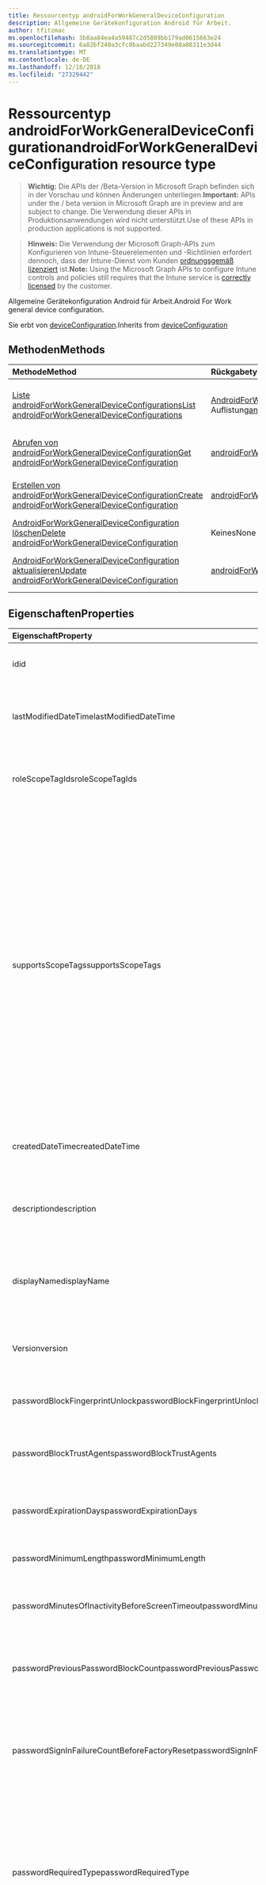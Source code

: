```yaml
---
title: Ressourcentyp androidForWorkGeneralDeviceConfiguration
description: Allgemeine Gerätekonfiguration Android für Arbeit.
author: tfitzmac
ms.openlocfilehash: 3b8aa84ea4a59487c2d5889bb179ad0615663e24
ms.sourcegitcommit: 6a82bf240a3cfc0baabd227349e08a08311e3d44
ms.translationtype: MT
ms.contentlocale: de-DE
ms.lasthandoff: 12/18/2018
ms.locfileid: "27329442"
---
```

# <a name="androidforworkgeneraldeviceconfiguration-resource-type"></a><span data-ttu-id="e6153-103">Ressourcentyp androidForWorkGeneralDeviceConfiguration</span><span class="sxs-lookup"><span data-stu-id="e6153-103">androidForWorkGeneralDeviceConfiguration resource type</span></span>

> <span data-ttu-id="e6153-104">**Wichtig:** Die APIs der /Beta-Version in Microsoft Graph befinden sich in der Vorschau und können Änderungen unterliegen.</span><span class="sxs-lookup"><span data-stu-id="e6153-104">**Important:** APIs under the / beta version in Microsoft Graph are in preview and are subject to change.</span></span> <span data-ttu-id="e6153-105">Die Verwendung dieser APIs in Produktionsanwendungen wird nicht unterstützt.</span><span class="sxs-lookup"><span data-stu-id="e6153-105">Use of these APIs in production applications is not supported.</span></span>

> <span data-ttu-id="e6153-106">**Hinweis:** Die Verwendung der Microsoft Graph-APIs zum Konfigurieren von Intune-Steuerelementen und -Richtlinien erfordert dennoch, dass der Intune-Dienst vom Kunden [ordnungsgemäß lizenziert](https://go.microsoft.com/fwlink/?linkid=839381) ist.</span><span class="sxs-lookup"><span data-stu-id="e6153-106">**Note:** Using the Microsoft Graph APIs to configure Intune controls and policies still requires that the Intune service is [correctly licensed](https://go.microsoft.com/fwlink/?linkid=839381) by the customer.</span></span>

<span data-ttu-id="e6153-107">Allgemeine Gerätekonfiguration Android für Arbeit.</span><span class="sxs-lookup"><span data-stu-id="e6153-107">Android For Work general device configuration.</span></span>

<span data-ttu-id="e6153-108">Sie erbt von [deviceConfiguration](../resources/intune-deviceconfig-deviceconfiguration.md).</span><span class="sxs-lookup"><span data-stu-id="e6153-108">Inherits from [deviceConfiguration](../resources/intune-deviceconfig-deviceconfiguration.md)</span></span>

## <a name="methods"></a><span data-ttu-id="e6153-109">Methoden</span><span class="sxs-lookup"><span data-stu-id="e6153-109">Methods</span></span>
|<span data-ttu-id="e6153-110">Methode</span><span class="sxs-lookup"><span data-stu-id="e6153-110">Method</span></span>|<span data-ttu-id="e6153-111">Rückgabetyp</span><span class="sxs-lookup"><span data-stu-id="e6153-111">Return Type</span></span>|<span data-ttu-id="e6153-112">Beschreibung</span><span class="sxs-lookup"><span data-stu-id="e6153-112">Description</span></span>|
|:---|:---|:---|
|[<span data-ttu-id="e6153-113">Liste androidForWorkGeneralDeviceConfigurations</span><span class="sxs-lookup"><span data-stu-id="e6153-113">List androidForWorkGeneralDeviceConfigurations</span></span>](../api/intune-deviceconfig-androidforworkgeneraldeviceconfiguration-list.md)|<span data-ttu-id="e6153-114">[AndroidForWorkGeneralDeviceConfiguration](../resources/intune-deviceconfig-androidforworkgeneraldeviceconfiguration.md) -Auflistung</span><span class="sxs-lookup"><span data-stu-id="e6153-114">[androidForWorkGeneralDeviceConfiguration](../resources/intune-deviceconfig-androidforworkgeneraldeviceconfiguration.md) collection</span></span>|<span data-ttu-id="e6153-115">Listeneigenschaften und Beziehungen der [AndroidForWorkGeneralDeviceConfiguration](../resources/intune-deviceconfig-androidforworkgeneraldeviceconfiguration.md) -Objekte.</span><span class="sxs-lookup"><span data-stu-id="e6153-115">List properties and relationships of the [androidForWorkGeneralDeviceConfiguration](../resources/intune-deviceconfig-androidforworkgeneraldeviceconfiguration.md) objects.</span></span>|
|[<span data-ttu-id="e6153-116">Abrufen von androidForWorkGeneralDeviceConfiguration</span><span class="sxs-lookup"><span data-stu-id="e6153-116">Get androidForWorkGeneralDeviceConfiguration</span></span>](../api/intune-deviceconfig-androidforworkgeneraldeviceconfiguration-get.md)|[<span data-ttu-id="e6153-117">androidForWorkGeneralDeviceConfiguration</span><span class="sxs-lookup"><span data-stu-id="e6153-117">androidForWorkGeneralDeviceConfiguration</span></span>](../resources/intune-deviceconfig-androidforworkgeneraldeviceconfiguration.md)|<span data-ttu-id="e6153-118">Lesen Sie Eigenschaften und Beziehungen des [AndroidForWorkGeneralDeviceConfiguration](../resources/intune-deviceconfig-androidforworkgeneraldeviceconfiguration.md) -Objekts.</span><span class="sxs-lookup"><span data-stu-id="e6153-118">Read properties and relationships of the [androidForWorkGeneralDeviceConfiguration](../resources/intune-deviceconfig-androidforworkgeneraldeviceconfiguration.md) object.</span></span>|
|[<span data-ttu-id="e6153-119">Erstellen von androidForWorkGeneralDeviceConfiguration</span><span class="sxs-lookup"><span data-stu-id="e6153-119">Create androidForWorkGeneralDeviceConfiguration</span></span>](../api/intune-deviceconfig-androidforworkgeneraldeviceconfiguration-create.md)|[<span data-ttu-id="e6153-120">androidForWorkGeneralDeviceConfiguration</span><span class="sxs-lookup"><span data-stu-id="e6153-120">androidForWorkGeneralDeviceConfiguration</span></span>](../resources/intune-deviceconfig-androidforworkgeneraldeviceconfiguration.md)|<span data-ttu-id="e6153-121">Erstellen eines neuen [AndroidForWorkGeneralDeviceConfiguration](../resources/intune-deviceconfig-androidforworkgeneraldeviceconfiguration.md) -Objekts.</span><span class="sxs-lookup"><span data-stu-id="e6153-121">Create a new [androidForWorkGeneralDeviceConfiguration](../resources/intune-deviceconfig-androidforworkgeneraldeviceconfiguration.md) object.</span></span>|
|[<span data-ttu-id="e6153-122">AndroidForWorkGeneralDeviceConfiguration löschen</span><span class="sxs-lookup"><span data-stu-id="e6153-122">Delete androidForWorkGeneralDeviceConfiguration</span></span>](../api/intune-deviceconfig-androidforworkgeneraldeviceconfiguration-delete.md)|<span data-ttu-id="e6153-123">Keines</span><span class="sxs-lookup"><span data-stu-id="e6153-123">None</span></span>|<span data-ttu-id="e6153-124">Löscht eine [AndroidForWorkGeneralDeviceConfiguration](../resources/intune-deviceconfig-androidforworkgeneraldeviceconfiguration.md).</span><span class="sxs-lookup"><span data-stu-id="e6153-124">Deletes a [androidForWorkGeneralDeviceConfiguration](../resources/intune-deviceconfig-androidforworkgeneraldeviceconfiguration.md).</span></span>|
|[<span data-ttu-id="e6153-125">AndroidForWorkGeneralDeviceConfiguration aktualisieren</span><span class="sxs-lookup"><span data-stu-id="e6153-125">Update androidForWorkGeneralDeviceConfiguration</span></span>](../api/intune-deviceconfig-androidforworkgeneraldeviceconfiguration-update.md)|[<span data-ttu-id="e6153-126">androidForWorkGeneralDeviceConfiguration</span><span class="sxs-lookup"><span data-stu-id="e6153-126">androidForWorkGeneralDeviceConfiguration</span></span>](../resources/intune-deviceconfig-androidforworkgeneraldeviceconfiguration.md)|<span data-ttu-id="e6153-127">Aktualisieren Sie die Eigenschaften eines [AndroidForWorkGeneralDeviceConfiguration](../resources/intune-deviceconfig-androidforworkgeneraldeviceconfiguration.md) -Objekts.</span><span class="sxs-lookup"><span data-stu-id="e6153-127">Update the properties of a [androidForWorkGeneralDeviceConfiguration](../resources/intune-deviceconfig-androidforworkgeneraldeviceconfiguration.md) object.</span></span>|

## <a name="properties"></a><span data-ttu-id="e6153-128">Eigenschaften</span><span class="sxs-lookup"><span data-stu-id="e6153-128">Properties</span></span>
|<span data-ttu-id="e6153-129">Eigenschaft</span><span class="sxs-lookup"><span data-stu-id="e6153-129">Property</span></span>|<span data-ttu-id="e6153-130">Typ</span><span class="sxs-lookup"><span data-stu-id="e6153-130">Type</span></span>|<span data-ttu-id="e6153-131">Beschreibung</span><span class="sxs-lookup"><span data-stu-id="e6153-131">Description</span></span>|
|:---|:---|:---|
|<span data-ttu-id="e6153-132">id</span><span class="sxs-lookup"><span data-stu-id="e6153-132">id</span></span>|<span data-ttu-id="e6153-133">String</span><span class="sxs-lookup"><span data-stu-id="e6153-133">String</span></span>|<span data-ttu-id="e6153-134">Schlüssel der Entität</span><span class="sxs-lookup"><span data-stu-id="e6153-134">Key of the entity.</span></span> <span data-ttu-id="e6153-135">Geerbt von [deviceConfiguration](../resources/intune-deviceconfig-deviceconfiguration.md).</span><span class="sxs-lookup"><span data-stu-id="e6153-135">Inherited from [deviceConfiguration](../resources/intune-deviceconfig-deviceconfiguration.md)</span></span>|
|<span data-ttu-id="e6153-136">lastModifiedDateTime</span><span class="sxs-lookup"><span data-stu-id="e6153-136">lastModifiedDateTime</span></span>|<span data-ttu-id="e6153-137">DateTimeOffset</span><span class="sxs-lookup"><span data-stu-id="e6153-137">DateTimeOffset</span></span>|<span data-ttu-id="e6153-138">Datum und Uhrzeit der letzten Änderung des Objekts.</span><span class="sxs-lookup"><span data-stu-id="e6153-138">DateTime the object was last modified.</span></span> <span data-ttu-id="e6153-139">Geerbt von [deviceConfiguration](../resources/intune-deviceconfig-deviceconfiguration.md).</span><span class="sxs-lookup"><span data-stu-id="e6153-139">Inherited from [deviceConfiguration](../resources/intune-deviceconfig-deviceconfiguration.md)</span></span>|
|<span data-ttu-id="e6153-140">roleScopeTagIds</span><span class="sxs-lookup"><span data-stu-id="e6153-140">roleScopeTagIds</span></span>|<span data-ttu-id="e6153-141">Collection von Objekten des Typs „String“</span><span class="sxs-lookup"><span data-stu-id="e6153-141">String collection</span></span>|<span data-ttu-id="e6153-142">Liste der Bereich Tags für diese Instanz der Entität.</span><span class="sxs-lookup"><span data-stu-id="e6153-142">List of Scope Tags for this Entity instance.</span></span> <span data-ttu-id="e6153-143">Geerbt von [deviceConfiguration](../resources/intune-deviceconfig-deviceconfiguration.md).</span><span class="sxs-lookup"><span data-stu-id="e6153-143">Inherited from [deviceConfiguration](../resources/intune-deviceconfig-deviceconfiguration.md)</span></span>|
|<span data-ttu-id="e6153-144">supportsScopeTags</span><span class="sxs-lookup"><span data-stu-id="e6153-144">supportsScopeTags</span></span>|<span data-ttu-id="e6153-145">Boolesch</span><span class="sxs-lookup"><span data-stu-id="e6153-145">Boolean</span></span>|<span data-ttu-id="e6153-146">Gibt an, ob die zugrunde liegende Gerätekonfiguration die Zuweisung von Bereich Kategorien unterstützt.</span><span class="sxs-lookup"><span data-stu-id="e6153-146">Indicates whether or not the underlying Device Configuration supports the assignment of scope tags.</span></span> <span data-ttu-id="e6153-147">Zuweisen der ScopeTags-Eigenschaft ist nicht zulässig, wenn dieser Wert false ist und Entitäten nicht bereichsbezogenen Benutzern angezeigt werden.</span><span class="sxs-lookup"><span data-stu-id="e6153-147">Assigning to the ScopeTags property is not allowed when this value is false and entities will not be visible to scoped users.</span></span> <span data-ttu-id="e6153-148">Dies tritt für Legacy-Richtlinien in Silverlight erstellt und kann durch Löschen und Neuerstellen der Richtlinie in der Azure-Verwaltungsportal aufgelöst werden.</span><span class="sxs-lookup"><span data-stu-id="e6153-148">This occurs for Legacy policies created in Silverlight and can be resolved by deleting and recreating the policy in the Azure Portal.</span></span> <span data-ttu-id="e6153-149">Diese Eigenschaft ist schreibgeschützt.</span><span class="sxs-lookup"><span data-stu-id="e6153-149">This property is read-only.</span></span> <span data-ttu-id="e6153-150">Geerbt von [deviceConfiguration](../resources/intune-deviceconfig-deviceconfiguration.md).</span><span class="sxs-lookup"><span data-stu-id="e6153-150">Inherited from [deviceConfiguration](../resources/intune-deviceconfig-deviceconfiguration.md)</span></span>|
|<span data-ttu-id="e6153-151">createdDateTime</span><span class="sxs-lookup"><span data-stu-id="e6153-151">createdDateTime</span></span>|<span data-ttu-id="e6153-152">DateTimeOffset</span><span class="sxs-lookup"><span data-stu-id="e6153-152">DateTimeOffset</span></span>|<span data-ttu-id="e6153-153">Datum und Uhrzeit der Erstellung des Objekts.</span><span class="sxs-lookup"><span data-stu-id="e6153-153">DateTime the object was created.</span></span> <span data-ttu-id="e6153-154">Geerbt von [deviceConfiguration](../resources/intune-deviceconfig-deviceconfiguration.md).</span><span class="sxs-lookup"><span data-stu-id="e6153-154">Inherited from [deviceConfiguration](../resources/intune-deviceconfig-deviceconfiguration.md)</span></span>|
|<span data-ttu-id="e6153-155">description</span><span class="sxs-lookup"><span data-stu-id="e6153-155">description</span></span>|<span data-ttu-id="e6153-156">String</span><span class="sxs-lookup"><span data-stu-id="e6153-156">String</span></span>|<span data-ttu-id="e6153-157">Beschreibung der Gerätekonfiguration (vom Administrator festgelegt).</span><span class="sxs-lookup"><span data-stu-id="e6153-157">Admin provided description of the Device Configuration.</span></span> <span data-ttu-id="e6153-158">Geerbt von [deviceConfiguration](../resources/intune-deviceconfig-deviceconfiguration.md).</span><span class="sxs-lookup"><span data-stu-id="e6153-158">Inherited from [deviceConfiguration](../resources/intune-deviceconfig-deviceconfiguration.md)</span></span>|
|<span data-ttu-id="e6153-159">displayName</span><span class="sxs-lookup"><span data-stu-id="e6153-159">displayName</span></span>|<span data-ttu-id="e6153-160">String</span><span class="sxs-lookup"><span data-stu-id="e6153-160">String</span></span>|<span data-ttu-id="e6153-161">Name der Gerätekonfiguration (vom Administrator festgelegt).</span><span class="sxs-lookup"><span data-stu-id="e6153-161">Admin provided name of the device configuration.</span></span> <span data-ttu-id="e6153-162">Geerbt von [deviceConfiguration](../resources/intune-deviceconfig-deviceconfiguration.md).</span><span class="sxs-lookup"><span data-stu-id="e6153-162">Inherited from [deviceConfiguration](../resources/intune-deviceconfig-deviceconfiguration.md)</span></span>|
|<span data-ttu-id="e6153-163">Version</span><span class="sxs-lookup"><span data-stu-id="e6153-163">version</span></span>|<span data-ttu-id="e6153-164">Int32</span><span class="sxs-lookup"><span data-stu-id="e6153-164">Int32</span></span>|<span data-ttu-id="e6153-165">Version der Gerätekonfiguration.</span><span class="sxs-lookup"><span data-stu-id="e6153-165">Version of the device configuration.</span></span> <span data-ttu-id="e6153-166">Geerbt von [deviceConfiguration](../resources/intune-deviceconfig-deviceconfiguration.md).</span><span class="sxs-lookup"><span data-stu-id="e6153-166">Inherited from [deviceConfiguration](../resources/intune-deviceconfig-deviceconfiguration.md)</span></span>|
|<span data-ttu-id="e6153-167">passwordBlockFingerprintUnlock</span><span class="sxs-lookup"><span data-stu-id="e6153-167">passwordBlockFingerprintUnlock</span></span>|<span data-ttu-id="e6153-168">Boolescher Wert</span><span class="sxs-lookup"><span data-stu-id="e6153-168">Boolean</span></span>|<span data-ttu-id="e6153-169">Gibt an, ob die Entsperrung durch Fingerabdruck blockiert werden soll.</span><span class="sxs-lookup"><span data-stu-id="e6153-169">Indicates whether or not to block fingerprint unlock.</span></span>|
|<span data-ttu-id="e6153-170">passwordBlockTrustAgents</span><span class="sxs-lookup"><span data-stu-id="e6153-170">passwordBlockTrustAgents</span></span>|<span data-ttu-id="e6153-171">Boolescher Wert</span><span class="sxs-lookup"><span data-stu-id="e6153-171">Boolean</span></span>|<span data-ttu-id="e6153-172">Gibt an, ob Smart Lock oder andere Vertrauensstellungs-Agents blockiert werden sollen.</span><span class="sxs-lookup"><span data-stu-id="e6153-172">Indicates whether or not to block Smart Lock and other trust agents.</span></span>|
|<span data-ttu-id="e6153-173">passwordExpirationDays</span><span class="sxs-lookup"><span data-stu-id="e6153-173">passwordExpirationDays</span></span>|<span data-ttu-id="e6153-174">Int32</span><span class="sxs-lookup"><span data-stu-id="e6153-174">Int32</span></span>|<span data-ttu-id="e6153-175">Zeit in Tagen bis zum Ablaufen des Kennworts.</span><span class="sxs-lookup"><span data-stu-id="e6153-175">Number of days before the password expires.</span></span> <span data-ttu-id="e6153-176">Gültige Werte: 1 bis 365.</span><span class="sxs-lookup"><span data-stu-id="e6153-176">Valid values 1 to 365</span></span>|
|<span data-ttu-id="e6153-177">passwordMinimumLength</span><span class="sxs-lookup"><span data-stu-id="e6153-177">passwordMinimumLength</span></span>|<span data-ttu-id="e6153-178">Int32</span><span class="sxs-lookup"><span data-stu-id="e6153-178">Int32</span></span>|<span data-ttu-id="e6153-179">Mindestlänge von Kennwörtern.</span><span class="sxs-lookup"><span data-stu-id="e6153-179">Minimum length of passwords.</span></span> <span data-ttu-id="e6153-180">Gültige Werte: 4 bis 16.</span><span class="sxs-lookup"><span data-stu-id="e6153-180">Valid values 4 to 16</span></span>|
|<span data-ttu-id="e6153-181">passwordMinutesOfInactivityBeforeScreenTimeout</span><span class="sxs-lookup"><span data-stu-id="e6153-181">passwordMinutesOfInactivityBeforeScreenTimeout</span></span>|<span data-ttu-id="e6153-182">Int32</span><span class="sxs-lookup"><span data-stu-id="e6153-182">Int32</span></span>|<span data-ttu-id="e6153-183">Zeitraum von Inaktivität in Minuten, bevor es zu einem Bildschirmtimeout kommt</span><span class="sxs-lookup"><span data-stu-id="e6153-183">Minutes of inactivity before the screen times out.</span></span>|
|<span data-ttu-id="e6153-184">passwordPreviousPasswordBlockCount</span><span class="sxs-lookup"><span data-stu-id="e6153-184">passwordPreviousPasswordBlockCount</span></span>|<span data-ttu-id="e6153-185">Int32</span><span class="sxs-lookup"><span data-stu-id="e6153-185">Int32</span></span>|<span data-ttu-id="e6153-186">Anzahl der zuletzt verwendeten Kennwörter, die nicht erneut verwendet werden dürfen.</span><span class="sxs-lookup"><span data-stu-id="e6153-186">Number of previous passwords to block.</span></span> <span data-ttu-id="e6153-187">Gültige Werte: 0 bis 24.</span><span class="sxs-lookup"><span data-stu-id="e6153-187">Valid values 0 to 24</span></span>|
|<span data-ttu-id="e6153-188">passwordSignInFailureCountBeforeFactoryReset</span><span class="sxs-lookup"><span data-stu-id="e6153-188">passwordSignInFailureCountBeforeFactoryReset</span></span>|<span data-ttu-id="e6153-189">Int32</span><span class="sxs-lookup"><span data-stu-id="e6153-189">Int32</span></span>|<span data-ttu-id="e6153-190">Legt fest, nach wie vielen fehlgeschlagenen Anmeldeversuchen eine Zurücksetzung auf die Werkseinstellungen durchgeführt wird.</span><span class="sxs-lookup"><span data-stu-id="e6153-190">Number of sign in failures allowed before factory reset.</span></span> <span data-ttu-id="e6153-191">Gültige Werte: 4 bis 11.</span><span class="sxs-lookup"><span data-stu-id="e6153-191">Valid values 4 to 11</span></span>|
|<span data-ttu-id="e6153-192">passwordRequiredType</span><span class="sxs-lookup"><span data-stu-id="e6153-192">passwordRequiredType</span></span>|[<span data-ttu-id="e6153-193">androidForWorkRequiredPasswordType</span><span class="sxs-lookup"><span data-stu-id="e6153-193">androidForWorkRequiredPasswordType</span></span>](../resources/intune-deviceconfig-androidforworkrequiredpasswordtype.md)|<span data-ttu-id="e6153-194">Geforderter Kennworttyp.</span><span class="sxs-lookup"><span data-stu-id="e6153-194">Type of password that is required.</span></span> <span data-ttu-id="e6153-195">Mögliche Werte sind: `deviceDefault`, `lowSecurityBiometric`, `required`, `atLeastNumeric`, `numericComplex`, `atLeastAlphabetic`, `atLeastAlphanumeric` und `alphanumericWithSymbols`.</span><span class="sxs-lookup"><span data-stu-id="e6153-195">Possible values are: `deviceDefault`, `lowSecurityBiometric`, `required`, `atLeastNumeric`, `numericComplex`, `atLeastAlphabetic`, `atLeastAlphanumeric`, `alphanumericWithSymbols`.</span></span>|
|<span data-ttu-id="e6153-196">workProfileDataSharingType</span><span class="sxs-lookup"><span data-stu-id="e6153-196">workProfileDataSharingType</span></span>|[<span data-ttu-id="e6153-197">androidForWorkCrossProfileDataSharingType</span><span class="sxs-lookup"><span data-stu-id="e6153-197">androidForWorkCrossProfileDataSharingType</span></span>](../resources/intune-deviceconfig-androidforworkcrossprofiledatasharingtype.md)|<span data-ttu-id="e6153-198">Typ der Daten, die Freigabe ist zulässig.</span><span class="sxs-lookup"><span data-stu-id="e6153-198">Type of data sharing that is allowed.</span></span> <span data-ttu-id="e6153-199">Mögliche Werte: sind `deviceDefault`, `preventAny`, `allowPersonalToWork` und `noRestrictions`.</span><span class="sxs-lookup"><span data-stu-id="e6153-199">Possible values are: `deviceDefault`, `preventAny`, `allowPersonalToWork`, `noRestrictions`.</span></span>|
|<span data-ttu-id="e6153-200">workProfileBlockNotificationsWhileDeviceLocked</span><span class="sxs-lookup"><span data-stu-id="e6153-200">workProfileBlockNotificationsWhileDeviceLocked</span></span>|<span data-ttu-id="e6153-201">Boolesch</span><span class="sxs-lookup"><span data-stu-id="e6153-201">Boolean</span></span>|<span data-ttu-id="e6153-202">Gibt an, ob beim Gerät gesperrt Benachrichtigungen zu blockieren.</span><span class="sxs-lookup"><span data-stu-id="e6153-202">Indicates whether or not to block notifications while device locked.</span></span>|
|<span data-ttu-id="e6153-203">workProfileBlockAddingAccounts</span><span class="sxs-lookup"><span data-stu-id="e6153-203">workProfileBlockAddingAccounts</span></span>|<span data-ttu-id="e6153-204">Boolesch</span><span class="sxs-lookup"><span data-stu-id="e6153-204">Boolean</span></span>|<span data-ttu-id="e6153-205">Blockieren Sie den Benutzer hinzufügen/entfernen von Konten im Profil Arbeit.</span><span class="sxs-lookup"><span data-stu-id="e6153-205">Block users from adding/removing accounts in work profile.</span></span>|
|<span data-ttu-id="e6153-206">workProfileBluetoothEnableContactSharing</span><span class="sxs-lookup"><span data-stu-id="e6153-206">workProfileBluetoothEnableContactSharing</span></span>|<span data-ttu-id="e6153-207">Boolesch</span><span class="sxs-lookup"><span data-stu-id="e6153-207">Boolean</span></span>|<span data-ttu-id="e6153-208">Können Sie Bluetooth-Geräte können Kontakte im Unternehmen zugreifen.</span><span class="sxs-lookup"><span data-stu-id="e6153-208">Allow bluetooth devices to access enterprise contacts.</span></span>|
|<span data-ttu-id="e6153-209">workProfileBlockScreenCapture</span><span class="sxs-lookup"><span data-stu-id="e6153-209">workProfileBlockScreenCapture</span></span>|<span data-ttu-id="e6153-210">Boolesch</span><span class="sxs-lookup"><span data-stu-id="e6153-210">Boolean</span></span>|<span data-ttu-id="e6153-211">Blockiert die Bildschirmaufnahme im Profil Arbeit.</span><span class="sxs-lookup"><span data-stu-id="e6153-211">Block screen capture in work profile.</span></span>|
|<span data-ttu-id="e6153-212">workProfileBlockCrossProfileCallerId</span><span class="sxs-lookup"><span data-stu-id="e6153-212">workProfileBlockCrossProfileCallerId</span></span>|<span data-ttu-id="e6153-213">Boolesch</span><span class="sxs-lookup"><span data-stu-id="e6153-213">Boolean</span></span>|<span data-ttu-id="e6153-214">Block Anzeige Arbeit Profil Anrufer-ID im persönlichen Profil.</span><span class="sxs-lookup"><span data-stu-id="e6153-214">Block display work profile caller ID in personal profile.</span></span>|
|<span data-ttu-id="e6153-215">workProfileBlockCamera</span><span class="sxs-lookup"><span data-stu-id="e6153-215">workProfileBlockCamera</span></span>|<span data-ttu-id="e6153-216">Boolesch</span><span class="sxs-lookup"><span data-stu-id="e6153-216">Boolean</span></span>|<span data-ttu-id="e6153-217">Blockieren der Profil Kamera.</span><span class="sxs-lookup"><span data-stu-id="e6153-217">Block work profile camera.</span></span>|
|<span data-ttu-id="e6153-218">workProfileBlockCrossProfileContactsSearch</span><span class="sxs-lookup"><span data-stu-id="e6153-218">workProfileBlockCrossProfileContactsSearch</span></span>|<span data-ttu-id="e6153-219">Boolesch</span><span class="sxs-lookup"><span data-stu-id="e6153-219">Boolean</span></span>|<span data-ttu-id="e6153-220">Verfügbarkeit der Block Arbeit Profil Kontakte im persönlichen Profil.</span><span class="sxs-lookup"><span data-stu-id="e6153-220">Block work profile contacts availability in personal profile.</span></span>|
|<span data-ttu-id="e6153-221">workProfileBlockCrossProfileCopyPaste</span><span class="sxs-lookup"><span data-stu-id="e6153-221">workProfileBlockCrossProfileCopyPaste</span></span>|<span data-ttu-id="e6153-222">Boolesch</span><span class="sxs-lookup"><span data-stu-id="e6153-222">Boolean</span></span>|<span data-ttu-id="e6153-223">Boolescher Wert, der angibt, wenn die Einstellung firewallübergreifenden disallow Profil kopieren und einfügen aktiviert ist.</span><span class="sxs-lookup"><span data-stu-id="e6153-223">Boolean that indicates if the setting disallow cross profile copy/paste is enabled.</span></span>|
|<span data-ttu-id="e6153-224">workProfileDefaultAppPermissionPolicy</span><span class="sxs-lookup"><span data-stu-id="e6153-224">workProfileDefaultAppPermissionPolicy</span></span>|[<span data-ttu-id="e6153-225">androidForWorkDefaultAppPermissionPolicyType</span><span class="sxs-lookup"><span data-stu-id="e6153-225">androidForWorkDefaultAppPermissionPolicyType</span></span>](../resources/intune-deviceconfig-androidforworkdefaultapppermissionpolicytype.md)|<span data-ttu-id="e6153-226">Geforderter Kennworttyp.</span><span class="sxs-lookup"><span data-stu-id="e6153-226">Type of password that is required.</span></span> <span data-ttu-id="e6153-227">Mögliche Werte: sind `deviceDefault`, `prompt`, `autoGrant` und `autoDeny`.</span><span class="sxs-lookup"><span data-stu-id="e6153-227">Possible values are: `deviceDefault`, `prompt`, `autoGrant`, `autoDeny`.</span></span>|
|<span data-ttu-id="e6153-228">workProfilePasswordBlockFingerprintUnlock</span><span class="sxs-lookup"><span data-stu-id="e6153-228">workProfilePasswordBlockFingerprintUnlock</span></span>|<span data-ttu-id="e6153-229">Boolesch</span><span class="sxs-lookup"><span data-stu-id="e6153-229">Boolean</span></span>|<span data-ttu-id="e6153-230">Gibt an, ob blockieren Fingerabdruck Entsperren für Arbeit Profil.</span><span class="sxs-lookup"><span data-stu-id="e6153-230">Indicates whether or not to block fingerprint unlock for work profile.</span></span>|
|<span data-ttu-id="e6153-231">workProfilePasswordBlockTrustAgents</span><span class="sxs-lookup"><span data-stu-id="e6153-231">workProfilePasswordBlockTrustAgents</span></span>|<span data-ttu-id="e6153-232">Boolesch</span><span class="sxs-lookup"><span data-stu-id="e6153-232">Boolean</span></span>|<span data-ttu-id="e6153-233">Gibt an, ob intelligente sperren und andere Trust-Agenten für Arbeit Profil zu blockieren.</span><span class="sxs-lookup"><span data-stu-id="e6153-233">Indicates whether or not to block Smart Lock and other trust agents for work profile.</span></span>|
|<span data-ttu-id="e6153-234">workProfilePasswordExpirationDays</span><span class="sxs-lookup"><span data-stu-id="e6153-234">workProfilePasswordExpirationDays</span></span>|<span data-ttu-id="e6153-235">Int32</span><span class="sxs-lookup"><span data-stu-id="e6153-235">Int32</span></span>|<span data-ttu-id="e6153-236">Anzahl von Tagen vor der Arbeit Profilkennwort läuft ab.</span><span class="sxs-lookup"><span data-stu-id="e6153-236">Number of days before the work profile password expires.</span></span> <span data-ttu-id="e6153-237">Gültige Werte: 1 bis 365.</span><span class="sxs-lookup"><span data-stu-id="e6153-237">Valid values 1 to 365</span></span>|
|<span data-ttu-id="e6153-238">workProfilePasswordMinimumLength</span><span class="sxs-lookup"><span data-stu-id="e6153-238">workProfilePasswordMinimumLength</span></span>|<span data-ttu-id="e6153-239">Int32</span><span class="sxs-lookup"><span data-stu-id="e6153-239">Int32</span></span>|<span data-ttu-id="e6153-240">Minimale Länge der Arbeit Profilkennwort.</span><span class="sxs-lookup"><span data-stu-id="e6153-240">Minimum length of work profile password.</span></span> <span data-ttu-id="e6153-241">Gültige Werte: 4 bis 16.</span><span class="sxs-lookup"><span data-stu-id="e6153-241">Valid values 4 to 16</span></span>|
|<span data-ttu-id="e6153-242">workProfilePasswordMinNumericCharacters</span><span class="sxs-lookup"><span data-stu-id="e6153-242">workProfilePasswordMinNumericCharacters</span></span>|<span data-ttu-id="e6153-243">Int32</span><span class="sxs-lookup"><span data-stu-id="e6153-243">Int32</span></span>|<span data-ttu-id="e6153-244">Minimale Anzahl der numerische Zeichen in Arbeit Profilkennwort erforderlich.</span><span class="sxs-lookup"><span data-stu-id="e6153-244">Minimum # of numeric characters required in work profile password.</span></span> <span data-ttu-id="e6153-245">Gültige Werte 1 bis 10</span><span class="sxs-lookup"><span data-stu-id="e6153-245">Valid values 1 to 10</span></span>|
|<span data-ttu-id="e6153-246">workProfilePasswordMinNonLetterCharacters</span><span class="sxs-lookup"><span data-stu-id="e6153-246">workProfilePasswordMinNonLetterCharacters</span></span>|<span data-ttu-id="e6153-247">Int32</span><span class="sxs-lookup"><span data-stu-id="e6153-247">Int32</span></span>|<span data-ttu-id="e6153-248">Minimale Anzahl der nicht-Buchstaben in Arbeit Profilkennwort erforderlich.</span><span class="sxs-lookup"><span data-stu-id="e6153-248">Minimum # of non-letter characters required in work profile password.</span></span> <span data-ttu-id="e6153-249">Gültige Werte 1 bis 10</span><span class="sxs-lookup"><span data-stu-id="e6153-249">Valid values 1 to 10</span></span>|
|<span data-ttu-id="e6153-250">workProfilePasswordMinLetterCharacters</span><span class="sxs-lookup"><span data-stu-id="e6153-250">workProfilePasswordMinLetterCharacters</span></span>|<span data-ttu-id="e6153-251">Int32</span><span class="sxs-lookup"><span data-stu-id="e6153-251">Int32</span></span>|<span data-ttu-id="e6153-252">Minimale Anzahl der Buchstaben in Arbeit Profilkennwort erforderlich.</span><span class="sxs-lookup"><span data-stu-id="e6153-252">Minimum # of letter characters required in work profile password.</span></span> <span data-ttu-id="e6153-253">Gültige Werte 1 bis 10</span><span class="sxs-lookup"><span data-stu-id="e6153-253">Valid values 1 to 10</span></span>|
|<span data-ttu-id="e6153-254">workProfilePasswordMinLowerCaseCharacters</span><span class="sxs-lookup"><span data-stu-id="e6153-254">workProfilePasswordMinLowerCaseCharacters</span></span>|<span data-ttu-id="e6153-255">Int32</span><span class="sxs-lookup"><span data-stu-id="e6153-255">Int32</span></span>|<span data-ttu-id="e6153-256">Minimale Anzahl der Kleinbuchstaben in Arbeit Profilkennwort erforderlich.</span><span class="sxs-lookup"><span data-stu-id="e6153-256">Minimum # of lower-case characters required in work profile password.</span></span> <span data-ttu-id="e6153-257">Gültige Werte 1 bis 10</span><span class="sxs-lookup"><span data-stu-id="e6153-257">Valid values 1 to 10</span></span>|
|<span data-ttu-id="e6153-258">workProfilePasswordMinUpperCaseCharacters</span><span class="sxs-lookup"><span data-stu-id="e6153-258">workProfilePasswordMinUpperCaseCharacters</span></span>|<span data-ttu-id="e6153-259">Int32</span><span class="sxs-lookup"><span data-stu-id="e6153-259">Int32</span></span>|<span data-ttu-id="e6153-260">Minimale Anzahl der Großbuchstaben in Arbeit Profilkennwort erforderlich.</span><span class="sxs-lookup"><span data-stu-id="e6153-260">Minimum # of upper-case characters required in work profile password.</span></span> <span data-ttu-id="e6153-261">Gültige Werte 1 bis 10</span><span class="sxs-lookup"><span data-stu-id="e6153-261">Valid values 1 to 10</span></span>|
|<span data-ttu-id="e6153-262">workProfilePasswordMinSymbolCharacters</span><span class="sxs-lookup"><span data-stu-id="e6153-262">workProfilePasswordMinSymbolCharacters</span></span>|<span data-ttu-id="e6153-263">Int32</span><span class="sxs-lookup"><span data-stu-id="e6153-263">Int32</span></span>|<span data-ttu-id="e6153-264">Minimale Anzahl der Symbole in Arbeit Profilkennwort erforderlich.</span><span class="sxs-lookup"><span data-stu-id="e6153-264">Minimum # of symbols required in work profile password.</span></span> <span data-ttu-id="e6153-265">Gültige Werte 1 bis 10</span><span class="sxs-lookup"><span data-stu-id="e6153-265">Valid values 1 to 10</span></span>|
|<span data-ttu-id="e6153-266">workProfilePasswordMinutesOfInactivityBeforeScreenTimeout</span><span class="sxs-lookup"><span data-stu-id="e6153-266">workProfilePasswordMinutesOfInactivityBeforeScreenTimeout</span></span>|<span data-ttu-id="e6153-267">Int32</span><span class="sxs-lookup"><span data-stu-id="e6153-267">Int32</span></span>|<span data-ttu-id="e6153-268">Zeitraum von Inaktivität in Minuten, bevor es zu einem Bildschirmtimeout kommt</span><span class="sxs-lookup"><span data-stu-id="e6153-268">Minutes of inactivity before the screen times out.</span></span>|
|<span data-ttu-id="e6153-269">workProfilePasswordPreviousPasswordBlockCount</span><span class="sxs-lookup"><span data-stu-id="e6153-269">workProfilePasswordPreviousPasswordBlockCount</span></span>|<span data-ttu-id="e6153-270">Int32</span><span class="sxs-lookup"><span data-stu-id="e6153-270">Int32</span></span>|<span data-ttu-id="e6153-271">Anzahl der vorherigen Arbeit Profil Kennwörter zu blockieren.</span><span class="sxs-lookup"><span data-stu-id="e6153-271">Number of previous work profile passwords to block.</span></span> <span data-ttu-id="e6153-272">Gültige Werte: 0 bis 24.</span><span class="sxs-lookup"><span data-stu-id="e6153-272">Valid values 0 to 24</span></span>|
|<span data-ttu-id="e6153-273">workProfilePasswordSignInFailureCountBeforeFactoryReset</span><span class="sxs-lookup"><span data-stu-id="e6153-273">workProfilePasswordSignInFailureCountBeforeFactoryReset</span></span>|<span data-ttu-id="e6153-274">Int32</span><span class="sxs-lookup"><span data-stu-id="e6153-274">Int32</span></span>|<span data-ttu-id="e6153-275">Anzahl der Anmeldung Fehler zulässig sind, bevor Arbeit Profil entfernt wird und alle Daten gelöscht.</span><span class="sxs-lookup"><span data-stu-id="e6153-275">Number of sign in failures allowed before work profile is removed and all corporate data deleted.</span></span> <span data-ttu-id="e6153-276">Gültige Werte: 4 bis 11.</span><span class="sxs-lookup"><span data-stu-id="e6153-276">Valid values 4 to 11</span></span>|
|<span data-ttu-id="e6153-277">workProfilePasswordRequiredType</span><span class="sxs-lookup"><span data-stu-id="e6153-277">workProfilePasswordRequiredType</span></span>|[<span data-ttu-id="e6153-278">androidForWorkRequiredPasswordType</span><span class="sxs-lookup"><span data-stu-id="e6153-278">androidForWorkRequiredPasswordType</span></span>](../resources/intune-deviceconfig-androidforworkrequiredpasswordtype.md)|<span data-ttu-id="e6153-279">Typ der Arbeit Profilkennwort, das erforderlich ist.</span><span class="sxs-lookup"><span data-stu-id="e6153-279">Type of work profile password that is required.</span></span> <span data-ttu-id="e6153-280">Mögliche Werte sind: `deviceDefault`, `lowSecurityBiometric`, `required`, `atLeastNumeric`, `numericComplex`, `atLeastAlphabetic`, `atLeastAlphanumeric` und `alphanumericWithSymbols`.</span><span class="sxs-lookup"><span data-stu-id="e6153-280">Possible values are: `deviceDefault`, `lowSecurityBiometric`, `required`, `atLeastNumeric`, `numericComplex`, `atLeastAlphabetic`, `atLeastAlphanumeric`, `alphanumericWithSymbols`.</span></span>|
|<span data-ttu-id="e6153-281">workProfileRequirePassword</span><span class="sxs-lookup"><span data-stu-id="e6153-281">workProfileRequirePassword</span></span>|<span data-ttu-id="e6153-282">Boolesch</span><span class="sxs-lookup"><span data-stu-id="e6153-282">Boolean</span></span>|<span data-ttu-id="e6153-283">Kennwort erforderlich ist oder nicht für Arbeit Profil</span><span class="sxs-lookup"><span data-stu-id="e6153-283">Password is required or not for work profile</span></span>|
|<span data-ttu-id="e6153-284">securityRequireVerifyApps</span><span class="sxs-lookup"><span data-stu-id="e6153-284">securityRequireVerifyApps</span></span>|<span data-ttu-id="e6153-285">Boolescher Wert</span><span class="sxs-lookup"><span data-stu-id="e6153-285">Boolean</span></span>|<span data-ttu-id="e6153-286">Legt fest, dass die Android-Funktion „Verify Apps“ aktiviert sein muss.</span><span class="sxs-lookup"><span data-stu-id="e6153-286">Require the Android Verify apps feature is turned on.</span></span>|
|<span data-ttu-id="e6153-287">vpnAlwaysOnPackageIdentifier</span><span class="sxs-lookup"><span data-stu-id="e6153-287">vpnAlwaysOnPackageIdentifier</span></span>|<span data-ttu-id="e6153-288">String</span><span class="sxs-lookup"><span data-stu-id="e6153-288">String</span></span>|<span data-ttu-id="e6153-289">Aktivieren Sie Sperrmodus für immer auf VPN.</span><span class="sxs-lookup"><span data-stu-id="e6153-289">Enable lockdown mode for always-on VPN.</span></span>|
|<span data-ttu-id="e6153-290">vpnEnableAlwaysOnLockdownMode</span><span class="sxs-lookup"><span data-stu-id="e6153-290">vpnEnableAlwaysOnLockdownMode</span></span>|<span data-ttu-id="e6153-291">Boolesch</span><span class="sxs-lookup"><span data-stu-id="e6153-291">Boolean</span></span>|<span data-ttu-id="e6153-292">Aktivieren Sie Sperrmodus für immer auf VPN.</span><span class="sxs-lookup"><span data-stu-id="e6153-292">Enable lockdown mode for always-on VPN.</span></span>|

## <a name="relationships"></a><span data-ttu-id="e6153-293">Beziehungen</span><span class="sxs-lookup"><span data-stu-id="e6153-293">Relationships</span></span>
|<span data-ttu-id="e6153-294">Beziehung</span><span class="sxs-lookup"><span data-stu-id="e6153-294">Relationship</span></span>|<span data-ttu-id="e6153-295">Typ</span><span class="sxs-lookup"><span data-stu-id="e6153-295">Type</span></span>|<span data-ttu-id="e6153-296">Beschreibung</span><span class="sxs-lookup"><span data-stu-id="e6153-296">Description</span></span>|
|:---|:---|:---|
|<span data-ttu-id="e6153-297">groupAssignments</span><span class="sxs-lookup"><span data-stu-id="e6153-297">groupAssignments</span></span>|<span data-ttu-id="e6153-298">[DeviceConfigurationGroupAssignment](../resources/intune-deviceconfig-deviceconfigurationgroupassignment.md) -Auflistung</span><span class="sxs-lookup"><span data-stu-id="e6153-298">[deviceConfigurationGroupAssignment](../resources/intune-deviceconfig-deviceconfigurationgroupassignment.md) collection</span></span>|<span data-ttu-id="e6153-299">Die Liste derGruppenzuweisungen für das Gerätekonfigurationsprofil.</span><span class="sxs-lookup"><span data-stu-id="e6153-299">The list of group assignments for the device configuration profile.</span></span> <span data-ttu-id="e6153-300">Geerbt von [deviceConfiguration](../resources/intune-deviceconfig-deviceconfiguration.md).</span><span class="sxs-lookup"><span data-stu-id="e6153-300">Inherited from [deviceConfiguration](../resources/intune-deviceconfig-deviceconfiguration.md)</span></span>|
|<span data-ttu-id="e6153-301">assignments</span><span class="sxs-lookup"><span data-stu-id="e6153-301">assignments</span></span>|<span data-ttu-id="e6153-302">[deviceConfigurationAssignment](../resources/intune-deviceconfig-deviceconfigurationassignment.md)-Sammlung</span><span class="sxs-lookup"><span data-stu-id="e6153-302">[deviceConfigurationAssignment](../resources/intune-deviceconfig-deviceconfigurationassignment.md) collection</span></span>|<span data-ttu-id="e6153-303">Liste der Zuweisungen für das Gerätekonfigurationsprofil.</span><span class="sxs-lookup"><span data-stu-id="e6153-303">The list of assignments for the device configuration profile.</span></span> <span data-ttu-id="e6153-304">Geerbt von [deviceConfiguration](../resources/intune-deviceconfig-deviceconfiguration.md).</span><span class="sxs-lookup"><span data-stu-id="e6153-304">Inherited from [deviceConfiguration](../resources/intune-deviceconfig-deviceconfiguration.md)</span></span>|
|<span data-ttu-id="e6153-305">deviceStatuses</span><span class="sxs-lookup"><span data-stu-id="e6153-305">deviceStatuses</span></span>|<span data-ttu-id="e6153-306">[deviceConfigurationDeviceStatus](../resources/intune-deviceconfig-deviceconfigurationdevicestatus.md)-Sammlung</span><span class="sxs-lookup"><span data-stu-id="e6153-306">[deviceConfigurationDeviceStatus](../resources/intune-deviceconfig-deviceconfigurationdevicestatus.md) collection</span></span>|<span data-ttu-id="e6153-307">Installationsstatus der Gerätekonfiguration nach Gerät.</span><span class="sxs-lookup"><span data-stu-id="e6153-307">Device configuration installation status by device.</span></span> <span data-ttu-id="e6153-308">Geerbt von [deviceConfiguration](../resources/intune-deviceconfig-deviceconfiguration.md).</span><span class="sxs-lookup"><span data-stu-id="e6153-308">Inherited from [deviceConfiguration](../resources/intune-deviceconfig-deviceconfiguration.md)</span></span>|
|<span data-ttu-id="e6153-309">userStatuses</span><span class="sxs-lookup"><span data-stu-id="e6153-309">userStatuses</span></span>|<span data-ttu-id="e6153-310">[deviceConfigurationUserStatus](../resources/intune-deviceconfig-deviceconfigurationuserstatus.md)-Sammlung</span><span class="sxs-lookup"><span data-stu-id="e6153-310">[deviceConfigurationUserStatus](../resources/intune-deviceconfig-deviceconfigurationuserstatus.md) collection</span></span>|<span data-ttu-id="e6153-311">Gerät Konfiguration Installationsstatus durch Benutzer.</span><span class="sxs-lookup"><span data-stu-id="e6153-311">Device configuration installation status by user.</span></span> <span data-ttu-id="e6153-312">Geerbt von [deviceConfiguration](../resources/intune-deviceconfig-deviceconfiguration.md).</span><span class="sxs-lookup"><span data-stu-id="e6153-312">Inherited from [deviceConfiguration](../resources/intune-deviceconfig-deviceconfiguration.md)</span></span>|
|<span data-ttu-id="e6153-313">deviceStatusOverview</span><span class="sxs-lookup"><span data-stu-id="e6153-313">deviceStatusOverview</span></span>|[<span data-ttu-id="e6153-314">deviceConfigurationDeviceOverview</span><span class="sxs-lookup"><span data-stu-id="e6153-314">deviceConfigurationDeviceOverview</span></span>](../resources/intune-deviceconfig-deviceconfigurationdeviceoverview.md)|<span data-ttu-id="e6153-315">Übersicht über den Status der Gerätekonfiguration nach Gerät. Geerbt von [deviceConfiguration](../resources/intune-deviceconfig-deviceconfiguration.md).</span><span class="sxs-lookup"><span data-stu-id="e6153-315">Device Configuration devices status overview Inherited from [deviceConfiguration](../resources/intune-deviceconfig-deviceconfiguration.md)</span></span>|
|<span data-ttu-id="e6153-316">userStatusOverview</span><span class="sxs-lookup"><span data-stu-id="e6153-316">userStatusOverview</span></span>|[<span data-ttu-id="e6153-317">deviceConfigurationUserOverview</span><span class="sxs-lookup"><span data-stu-id="e6153-317">deviceConfigurationUserOverview</span></span>](../resources/intune-deviceconfig-deviceconfigurationuseroverview.md)|<span data-ttu-id="e6153-318">Übersicht über den Status der Gerätekonfiguration nach Benutzer. Geerbt von [deviceConfiguration](../resources/intune-deviceconfig-deviceconfiguration.md).</span><span class="sxs-lookup"><span data-stu-id="e6153-318">Device Configuration users status overview Inherited from [deviceConfiguration](../resources/intune-deviceconfig-deviceconfiguration.md)</span></span>|
|<span data-ttu-id="e6153-319">deviceSettingStateSummaries</span><span class="sxs-lookup"><span data-stu-id="e6153-319">deviceSettingStateSummaries</span></span>|<span data-ttu-id="e6153-320"> [settingStateDeviceSummary](../resources/intune-deviceconfig-settingstatedevicesummary.md)-Sammlung</span><span class="sxs-lookup"><span data-stu-id="e6153-320">[settingStateDeviceSummary](../resources/intune-deviceconfig-settingstatedevicesummary.md) collection</span></span>|<span data-ttu-id="e6153-321">Übersicht über den Einstellungsstatus für die Gerätekonfiguration nach Gerät. Geerbt von [deviceConfiguration](../resources/intune-deviceconfig-deviceconfiguration.md)</span><span class="sxs-lookup"><span data-stu-id="e6153-321">Device Configuration Setting State Device Summary Inherited from [deviceConfiguration](../resources/intune-deviceconfig-deviceconfiguration.md)</span></span>|

## <a name="json-representation"></a><span data-ttu-id="e6153-322">JSON-Darstellung</span><span class="sxs-lookup"><span data-stu-id="e6153-322">JSON Representation</span></span>
<span data-ttu-id="e6153-323">Es folgt eine JSON-Darstellung der Ressource.</span><span class="sxs-lookup"><span data-stu-id="e6153-323">Here is a JSON representation of the resource.</span></span>
<!-- {
  "blockType": "resource",
  "keyProperty": "id",
  "@odata.type": "microsoft.graph.androidForWorkGeneralDeviceConfiguration"
}
-->
``` json
{
  "@odata.type": "#microsoft.graph.androidForWorkGeneralDeviceConfiguration",
  "id": "String (identifier)",
  "lastModifiedDateTime": "String (timestamp)",
  "roleScopeTagIds": [
    "String"
  ],
  "supportsScopeTags": true,
  "createdDateTime": "String (timestamp)",
  "description": "String",
  "displayName": "String",
  "version": 1024,
  "passwordBlockFingerprintUnlock": true,
  "passwordBlockTrustAgents": true,
  "passwordExpirationDays": 1024,
  "passwordMinimumLength": 1024,
  "passwordMinutesOfInactivityBeforeScreenTimeout": 1024,
  "passwordPreviousPasswordBlockCount": 1024,
  "passwordSignInFailureCountBeforeFactoryReset": 1024,
  "passwordRequiredType": "String",
  "workProfileDataSharingType": "String",
  "workProfileBlockNotificationsWhileDeviceLocked": true,
  "workProfileBlockAddingAccounts": true,
  "workProfileBluetoothEnableContactSharing": true,
  "workProfileBlockScreenCapture": true,
  "workProfileBlockCrossProfileCallerId": true,
  "workProfileBlockCamera": true,
  "workProfileBlockCrossProfileContactsSearch": true,
  "workProfileBlockCrossProfileCopyPaste": true,
  "workProfileDefaultAppPermissionPolicy": "String",
  "workProfilePasswordBlockFingerprintUnlock": true,
  "workProfilePasswordBlockTrustAgents": true,
  "workProfilePasswordExpirationDays": 1024,
  "workProfilePasswordMinimumLength": 1024,
  "workProfilePasswordMinNumericCharacters": 1024,
  "workProfilePasswordMinNonLetterCharacters": 1024,
  "workProfilePasswordMinLetterCharacters": 1024,
  "workProfilePasswordMinLowerCaseCharacters": 1024,
  "workProfilePasswordMinUpperCaseCharacters": 1024,
  "workProfilePasswordMinSymbolCharacters": 1024,
  "workProfilePasswordMinutesOfInactivityBeforeScreenTimeout": 1024,
  "workProfilePasswordPreviousPasswordBlockCount": 1024,
  "workProfilePasswordSignInFailureCountBeforeFactoryReset": 1024,
  "workProfilePasswordRequiredType": "String",
  "workProfileRequirePassword": true,
  "securityRequireVerifyApps": true,
  "vpnAlwaysOnPackageIdentifier": "String",
  "vpnEnableAlwaysOnLockdownMode": true
}
```





